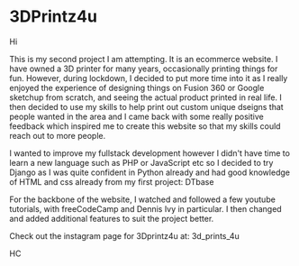 # 3DPrintz4u

Hi

This is my second project I am attempting. It is an ecommerce website. I have owned a 3D printer for many years, occasionally printing things for fun. However, during lockdown, I decided to put more time into it as I really enjoyed the experience of designing things on Fusion 360 or Google sketchup from scratch, and seeing the actual product printed in real life. I then decided to use my skills to help print out custom unique dseigns that people wanted in the area and I came back with some really positive feedback which inspired me to create this website so that my skills could reach out to more people.

I wanted to improve my fullstack development however I didn't have time to learn a new language such as PHP or JavaScript etc so I decided to try Django as I was quite confident in Python already and had good knowledge of HTML and css already from my first project: DTbase

For the backbone of the website, I watched and followed a few youtube tutorials, with freeCodeCamp and Dennis Ivy in particular. I then changed and added additional features to suit the project better.

Check out the instagram page for 3Dprintz4u at: 3d_prints_4u

HC
